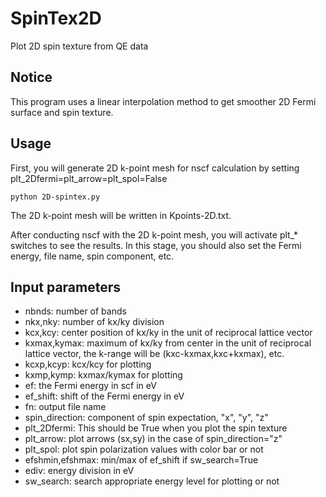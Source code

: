 # SpinTex2D
Plot 2D spin texture from QE data

## Notice
This program uses a linear interpolation method to get smoother 2D Fermi surface and spin texture. 

## Usage
First, you will generate 2D k-point mesh for nscf calculation by setting plt_2Dfermi=plt_arrow=plt_spol=False
```shell-session
python 2D-spintex.py
```
The 2D k-point mesh will be written in Kpoints-2D.txt.

After conducting nscf with the 2D k-point mesh, you will activate plt_* switches to see the results.
In this stage, you should also set the Fermi energy, file name, spin component, etc.

## Input parameters
- nbnds: number of bands
- nkx,nky: number of kx/ky division
- kcx,kcy: center position of kx/ky in the unit of reciprocal lattice vector
- kxmax,kymax: maximum of kx/ky from center in the unit of reciprocal lattice vector, the k-range will be (kxc-kxmax,kxc+kxmax), etc.
- kcxp,kcyp: kcx/kcy for plotting
- kxmp,kymp: kxmax/kymax for plotting
- ef: the Fermi energy in scf in eV
- ef_shift: shift of the Fermi energy in eV
- fn: output file name
- spin_direction: component of spin expectation, "x", "y", "z"
- plt_2Dfermi: This should be True when you plot the spin texture
- plt_arrow: plot arrows (sx,sy) in the case of spin_direction="z"
- plt_spol: plot spin polarization values with color bar or not
- efshmin,efshmax: min/max of ef_shift if sw_search=True
- ediv: energy division in eV
- sw_search: search appropriate energy level for plotting or not
